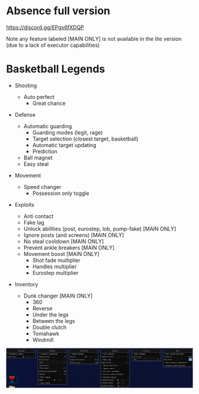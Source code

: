 # Absence full version

https://discord.gg/EPgx6fXDQP

Note any feature labeled [MAIN ONLY] is not available in the lite version (due to a lack of executor capabilities)

# Basketball Legends

- Shooting
  - Auto perfect
    - Great chance

- Defense
  - Automatic guarding
    - Guarding modes (legit, rage)
    - Target selection (closest target, basketball)
    - Automatic target updating
    - Prediction
  - Ball magnet
  - Easy steal
 
- Movement
  - Speed changer
    - Possession only toggle
   
- Exploits
  - Anti contact
  - Fake lag
  - Unlock abilities (post, eurostep, lob, pump-fake) [MAIN ONLY]
  - Ignore posts (and screens) [MAIN ONLY]
  - No steal cooldown [MAIN ONLY]
  - Prevent ankle breakers [MAIN ONLY]
  - Movement boost [MAIN ONLY]
    - Shot fade multiplier
    - Handles multiplier
    - Eurostep multiplier
   
- Inventory
  - Dunk changer [MAIN ONLY]
    - 360
    - Reverse
    - Under the legs
    - Between the legs
    - Double clutch
    - Tomahawk
    - Windmill
   
![bblegends](https://github.com/vnausea/Absence-full/blob/main/screenshots/bblegends.png?raw=true)
